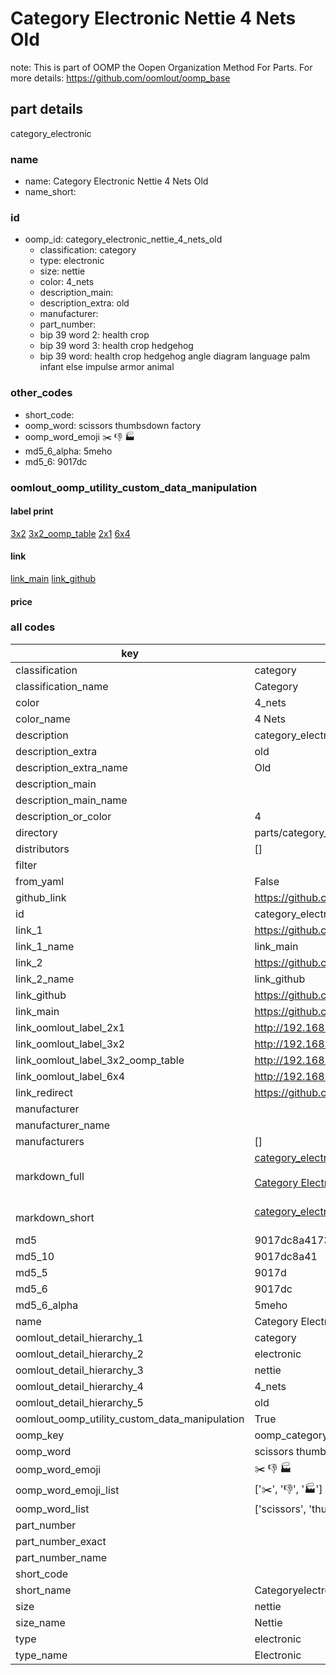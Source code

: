 # Category Electronic Nettie 4 Nets Old  

note: This is part of OOMP the Oopen Organization Method For Parts. For more details: https://github.com/oomlout/oomp_base

##  part details
  



category_electronic



### name
* name: Category Electronic Nettie 4 Nets Old
* name_short: 
### id
* oomp_id: category_electronic_nettie_4_nets_old
  * classification: category
  * type: electronic
  * size: nettie
  * color: 4_nets
  * description_main: 
  * description_extra: old
  * manufacturer: 
  * part_number: 
  * bip 39 word 2: health crop
  * bip 39 word 3: health crop hedgehog
  * bip 39 word: health crop hedgehog angle diagram language palm infant else impulse armor animal

### other_codes
* short_code: 
* oomp_word: scissors thumbsdown factory
* oomp_word_emoji :scissors: :thumbsdown: :factory:
* md5_6_alpha: 5meho
* md5_6: 9017dc






### oomlout_oomp_utility_custom_data_manipulation
#### label print
[3x2](http://192.168.1.245:1112/?label=oomp%205meho)
[3x2_oomp_table](http://192.168.1.108:1112/?label=oomp%205meho)
[2x1](http://192.168.1.242:1112/?label=oomp%205meho)
[6x4](http://192.168.1.55:1112/?label=oomp%205meho)    

#### link

[link_main](https://github.com/oomlout/oomlout_oomp_version_1_messy/tree/main/parts/category_electronic_nettie_4_nets_old) [link_github](https://github.com/oomlout/oomlout_oomp_version_1_messy/tree/main/parts/category_electronic_nettie_4_nets_old)                             

#### price







### all codes 
| key | value |  
| --- | --- |  
| classification | category |  
| classification_name | Category |  
| color | 4_nets |  
| color_name | 4 Nets |  
| description | category_electronic |  
| description_extra | old |  
| description_extra_name | Old |  
| description_main |  |  
| description_main_name |  |  
| description_or_color | 4  |  
| directory | parts/category_electronic_nettie_4_nets_old |  
| distributors | [] |  
| filter |  |  
| from_yaml | False |  
| github_link | https://github.com/oomlout/oomlout_oomp_part_src/tree/main/parts/category_electronic_nettie_4_nets_old |  
| id | category_electronic_nettie_4_nets_old |  
| link_1 | https://github.com/oomlout/oomlout_oomp_version_1_messy/tree/main/parts/category_electronic_nettie_4_nets_old |  
| link_1_name | link_main |  
| link_2 | https://github.com/oomlout/oomlout_oomp_version_1_messy/tree/main/parts/category_electronic_nettie_4_nets_old |  
| link_2_name | link_github |  
| link_github | https://github.com/oomlout/oomlout_oomp_version_1_messy/tree/main/parts/category_electronic_nettie_4_nets_old |  
| link_main | https://github.com/oomlout/oomlout_oomp_version_1_messy/tree/main/parts/category_electronic_nettie_4_nets_old |  
| link_oomlout_label_2x1 | http://192.168.1.242:1112/?label=oomp%205meho |  
| link_oomlout_label_3x2 | http://192.168.1.245:1112/?label=oomp%205meho |  
| link_oomlout_label_3x2_oomp_table | http://192.168.1.108:1112/?label=oomp%205meho |  
| link_oomlout_label_6x4 | http://192.168.1.55:1112/?label=oomp%205meho |  
| link_redirect | https://github.com/oomlout/oomlout_oomp_version_1_messy/tree/main/parts/category_electronic_nettie_4_nets_old |  
| manufacturer |  |  
| manufacturer_name |  |  
| manufacturers | [] |  
| markdown_full | [category_electronic_nettie_4_nets_old](none)<br>[](none)<br>[Category Electronic Nettie 4 Nets Old](none)<br><br> |  
| markdown_short | [category_electronic_nettie_4_nets_old](none)<br><br> |  
| md5 | 9017dc8a417353e9f39e708cd50cfb51 |  
| md5_10 | 9017dc8a41 |  
| md5_5 | 9017d |  
| md5_6 | 9017dc |  
| md5_6_alpha | 5meho |  
| name | Category Electronic Nettie 4 Nets Old |  
| oomlout_detail_hierarchy_1 | category |  
| oomlout_detail_hierarchy_2 | electronic |  
| oomlout_detail_hierarchy_3 | nettie |  
| oomlout_detail_hierarchy_4 | 4_nets |  
| oomlout_detail_hierarchy_5 | old |  
| oomlout_oomp_utility_custom_data_manipulation | True |  
| oomp_key | oomp_category_electronic_nettie_4_nets_old |  
| oomp_word | scissors thumbsdown factory |  
| oomp_word_emoji | :scissors: :thumbsdown: :factory: |  
| oomp_word_emoji_list | [':scissors:', ':thumbsdown:', ':factory:'] |  
| oomp_word_list | ['scissors', 'thumbsdown', 'factory'] |  
| part_number |  |  
| part_number_exact |  |  
| part_number_name |  |  
| short_code |  |  
| short_name | Categoryelectronic |  
| size | nettie |  
| size_name | Nettie |  
| type | electronic |  
| type_name | Electronic |  
